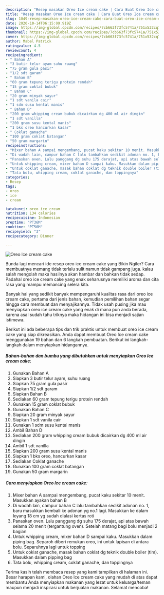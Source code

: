 ```yaml
---
description: "Resep masakan Oreo Ice cream cake | Cara Buat Oreo Ice cream cake Yang Mudah Dan Praktis"
title: "Resep masakan Oreo Ice cream cake | Cara Buat Oreo Ice cream cake Yang Mudah Dan Praktis"
slug: 1049-resep-masakan-oreo-ice-cream-cake-cara-buat-oreo-ice-cream-cake-yang-mudah-dan-praktis
date: 2020-10-14T06:15:00.919Z
image: https://img-global.cpcdn.com/recipes/7cb663f73fc5741a/751x532cq70/oreo-ice-cream-cake-foto-resep-utama.jpg
thumbnail: https://img-global.cpcdn.com/recipes/7cb663f73fc5741a/751x532cq70/oreo-ice-cream-cake-foto-resep-utama.jpg
cover: https://img-global.cpcdn.com/recipes/7cb663f73fc5741a/751x532cq70/oreo-ice-cream-cake-foto-resep-utama.jpg
author: Mabel Patrick
ratingvalue: 4.5
reviewcount: 4
recipeingredient:
- " Bahan A"
- "3 butir telur ayam suhu ruang"
- "75 gram gula pasir"
- "1/2 sdt garam"
- " Bahan B"
- "60 gram tepung terigu protein rendah"
- "15 gram coklat bubuk"
- " Bahan C"
- "20 gram minyak sayur"
- "1 sdt vanila cair"
- "1 sdm susu kental manis"
- " Bahan D"
- "200 gram whipping cream bubuk dicairkan dg 400 ml air dingin"
- "1 sdt vanilla"
- "200 gram susu kental manis"
- "1 bks oreo hancurkan kasar"
- " Coklat ganache"
- "100 gram coklat batangan"
- "50 gram margarin"
recipeinstructions:
- "Mixer bahan A sampai mengembang, pucat kaku sekitar 10 menit. Masukkan ayakan bahan B"
- "Di wadah lain, campur bahan C lalu tambahkan sedikit adonan no. 1, baru masukkan kembali ke adonan yg no.1 lagi. Masukkan ke dalam loyang 18 cm yg sudah dialasi kertas roti"
- "Panaskan oven. Lalu panggang dg suhu 175 derajat, api atas bawah selama 20 menit (tergantung oven). Setelah matang bagi bolu menjadi 2 bagian"
- "Untuk whipping cream, mixer bahan D sampai kaku. Masukkan dalam piping bag. Separoh diberi remukan oreo, ini untuk lapisan di antara bolu. Separuhnya lagi untuk topping"
- "Untuk coklat ganache, masak bahan coklat dg teknik double boiler (tim). Masukkan dalam pipping bag"
- "Tata bolu, whipping cream, coklat ganache, dan toppingnya"
categories:
- Resep
tags:
- oreo
- ice
- cream

katakunci: oreo ice cream 
nutrition: 134 calories
recipecuisine: Indonesian
preptime: "PT36M"
cooktime: "PT50M"
recipeyield: "3"
recipecategory: Dinner

---
```



![Oreo Ice cream cake](https://img-global.cpcdn.com/recipes/7cb663f73fc5741a/751x532cq70/oreo-ice-cream-cake-foto-resep-utama.jpg)

Bunda lagi mencari ide resep oreo ice cream cake yang Bikin Ngiler? Cara membuatnya memang tidak terlalu sulit namun tidak gampang juga. kalau salah mengolah maka hasilnya akan hambar dan bahkan tidak sedap. Padahal oreo ice cream cake yang enak seharusnya memiliki aroma dan cita rasa yang mampu memancing selera kita.



Banyak hal yang sedikit banyak mempengaruhi kualitas rasa dari oreo ice cream cake, pertama dari jenis bahan, kemudian pemilihan bahan segar hingga cara membuat dan menyajikannya. Tidak usah pusing jika mau menyiapkan oreo ice cream cake yang enak di mana pun anda berada, karena asal sudah tahu triknya maka hidangan ini bisa menjadi sajian istimewa.


Berikut ini ada beberapa tips dan trik praktis untuk membuat oreo ice cream cake yang siap dikreasikan. Anda dapat membuat Oreo Ice cream cake menggunakan 19 bahan dan 6 langkah pembuatan. Berikut ini langkah-langkah dalam menyiapkan hidangannya.

<!--inarticleads1-->

##### Bahan-bahan dan bumbu yang dibutuhkan untuk menyiapkan Oreo Ice cream cake:

1. Gunakan  Bahan A
1. Siapkan 3 butir telur ayam, suhu ruang
1. Siapkan 75 gram gula pasir
1. Siapkan 1/2 sdt garam
1. Siapkan  Bahan B
1. Sediakan 60 gram tepung terigu protein rendah
1. Gunakan 15 gram coklat bubuk
1. Gunakan  Bahan C
1. Siapkan 20 gram minyak sayur
1. Siapkan 1 sdt vanila cair
1. Gunakan 1 sdm susu kental manis
1. Ambil  Bahan D
1. Sediakan 200 gram whipping cream bubuk dicairkan dg 400 ml air dingin
1. Ambil 1 sdt vanilla
1. Siapkan 200 gram susu kental manis
1. Siapkan 1 bks oreo, hancurkan kasar
1. Sediakan  Coklat ganache
1. Gunakan 100 gram coklat batangan
1. Gunakan 50 gram margarin




<!--inarticleads2-->

##### Cara menyiapkan Oreo Ice cream cake:

1. Mixer bahan A sampai mengembang, pucat kaku sekitar 10 menit. Masukkan ayakan bahan B
1. Di wadah lain, campur bahan C lalu tambahkan sedikit adonan no. 1, baru masukkan kembali ke adonan yg no.1 lagi. Masukkan ke dalam loyang 18 cm yg sudah dialasi kertas roti
1. Panaskan oven. Lalu panggang dg suhu 175 derajat, api atas bawah selama 20 menit (tergantung oven). Setelah matang bagi bolu menjadi 2 bagian
1. Untuk whipping cream, mixer bahan D sampai kaku. Masukkan dalam piping bag. Separoh diberi remukan oreo, ini untuk lapisan di antara bolu. Separuhnya lagi untuk topping
1. Untuk coklat ganache, masak bahan coklat dg teknik double boiler (tim). Masukkan dalam pipping bag
1. Tata bolu, whipping cream, coklat ganache, dan toppingnya




Terima kasih telah membaca resep yang kami tampilkan di halaman ini. Besar harapan kami, olahan Oreo Ice cream cake yang mudah di atas dapat membantu Anda menyiapkan makanan yang lezat untuk keluarga/teman maupun menjadi inspirasi untuk berjualan makanan. Selamat mencoba!
